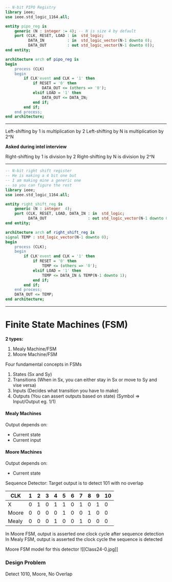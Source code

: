 ```vhdl
-- N-bit PIPO Registry
library ieee;
use ieee.std_logic_1164.all;

entity pipo_reg is
    generic (N : integer := 4); -- N is size 4 by default
    port (CLK, RESET, LOAD : in  std_logic;
          DATA_IN          : in  std_logic_vector(N-1 downto 0);
          DATA_OUT         : out std_logic_vector(N-1 downto 0));
end entity;

architecture arch of pipo_reg is
begin 
    process (CLK)
    begin
        if CLK'event and CLK = '1' then
            if RESET = '0' then
                DATA_OUT <= (others => '0');
            elsif LOAD = '1' then
                DATA_OUT <= DATA_IN;
            end if;
        end if;
    end process;
end architecture;
```

---

Left-shifting by 1 is multiplication by 2
Left-shifting by N is multiplication by 2^N

**Asked during intel interview**

Right-shifting by 1 is division by 2
Right-shifting by N is division by 2^N

---

```vhdl
-- N-bit right shift register
-- He is making a 4 bit one but 
-- I am making mine a generic one
-- so you can figure the rest
library ieee;
use ieee.std_logic_1164.all;

entity right_shift_reg is
    generic (N : integer  4);
    port (CLK, RESET, LOAD, DATA_IN : in  std_logic;
          DATA_OUT                  : out std_logic_vector(N-1 downto 0));
end entity;

architecture arch of right_shift_reg is
signal TEMP : std_logic_vector(N-1 downto 0);
begin 
    process (CLK);
    begin
        if CLK'event and CLK = '1' then
            if RESET = '0' then
                TEMP <= (others => '0');
            elsif LOAD = '1' then
                TEMP <= DATA_IN & TEMP(N-1 downto 1);
            end if;
        end if;
    end process;
    DATA_OUT <= TEMP;
end architecture;
```

---

# Finite State Machines (FSM)

**2 types:**
1. Mealy Machine/FSM
2. Moore Machine/FSM

Four fundamental concepts in FSMs
1. States (Sx and Sy)
2. Transitions (When in Sx, you can either stay in Sx or move to Sy and vise versa)
3. Inputs (Decides what transition you have to make)
4. Outputs (You can assert outputs based on state) (Symbol => Input/Output eg. 1/1)

#### Mealy Machines
Output depends on:
- Current state
- Current input

#### Moore Machines
Output depends on:
- Current state

Sequence Detector: Target output is to detect 101 with no overlap

| CLK   | 1   | 2   | 3   | 4   | 5   | 6   | 7   | 8   | 9   | 10  |
| ----- | --- | --- | --- | --- | --- | --- | --- | --- | --- | --- |
| X     | 0   | 1   | 0   | 1   | 1   | 0   | 1   | 0   | 1   | 0   |
| Moore | 0   | 0   | 0   | 0   | 1   | 0   | 0   | 1   | 0   | 0   |
| Mealy | 0   | 0   | 0   | 1   | 0   | 0   | 1   | 0   | 0   | 0   |

In Moore FSM, output is asserted one clock cycle after sequence detection
In Mealy FSM, output is asserted the clock cycle the sequence is detected

Moore FSM model for this detector
![[Class24-0.jpg]]

### Design Problem
Detect 1010, Moore, No Overlap